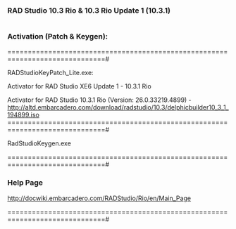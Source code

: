 ###  RAD Studio 10.3 Rio & 10.3 Rio Update 1 (10.3.1)
#

###  Activation (Patch & Keygen):

==============================================================================#

RADStudioKeyPatch_Lite.exe:

Activator for RAD Studio XE6 Update 1 - 10.3.1 Rio

Activator for RAD Studio 10.3.1 Rio (Version: 26.0.33219.4899) - http://altd.embarcadero.com/download/radstudio/10.3/delphicbuilder10_3_1_194899.iso
==============================================================================#

RadStudioKeygen.exe

==============================================================================#
###  Help Page

http://docwiki.embarcadero.com/RADStudio/Rio/en/Main_Page

==============================================================================#

